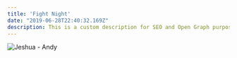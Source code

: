 ```yaml
---
title: 'Fight Night'
date: "2019-06-28T22:40:32.169Z"
description: This is a custom description for SEO and Open Graph purposes, rather than the default generated excerpt. Simply add a description field to the frontmatter.
---
```






![Jeshua - Andy](https://s.yimg.com/ny/api/res/1.2/DF6W2LKzLbbm_2BLNfTGjg--~A/YXBwaWQ9aGlnaGxhbmRlcjtzbT0xO3c9MTI4MDtoPTk2MA--/http://media.zenfs.com/en-GB/homerun/theguardian_763/bbfca2faf6616ae4c452c29132b9baba)
